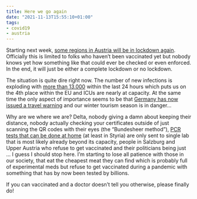 ```yaml
---
title: Here we go again
date: "2021-11-13T15:55:10+01:00"
tags:
- covid19
- austria
---
```


Starting next week, [some regions in Austria will be in lockdown again](https://www.derstandard.at/story/2000131120039/zusperren-in-etappen-der-weg-zum-bundesweiten-lockdown). Officially this is limited to folks who haven’t been vaccinated yet but nobody knows yet how something like that could ever be checked or even enforced. In the end, it will just be either a complete lockdown or no lockdown.

The situation is quite dire right now. The number of new infections is exploding with [more than 13,000](https://www.derstandard.at/jetzt/livebericht/2000131122049/1000248038/oesterreich-wird-fuer-deutschland-hochrisikogebietampelkommission-fuer-regionale-lockdowns) within the last 24 hours which puts us on the 4th place within the EU and ICUs are nearly at capacity. At the same time the only aspect of importance seems to be that [Germany has now issued a travel warning](https://www.derstandard.at/story/2000131096498/berlin-erklaert-oesterreich-aufgrund-corona-lage-zu-hochrisikogebiet) and our winter tourism season is in danger…

Why are we where we are? Delta, nobody giving a damn about keeping their distance, nobody actually checking your certificates outside of just scanning the QR codes with their eyes (the “Bundesheer method”), [PCR tests that can be done at home](https://test.zmdx.at/) (at least in Styria) are only sent to single lab that is most likely already beyond its capacity, people in Salzburg and Upper Austria who refuse to get vaccinated and their politicians being just … I guess I should stop here. I’m starting to lose all patience with those in our society, that eat the cheapest meat they can find which is probably full of experimental meds but refuse to get vaccinated during a pandemic with something that has by now been tested by billions.

If you can vaccinated and a doctor doesn’t tell you otherwise, please finally do!
